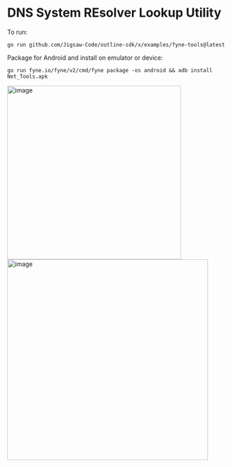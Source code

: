 # DNS System REsolver Lookup Utility

To run:

```console
go run github.com/Jigsaw-Code/outline-sdk/x/examples/fyne-tools@latest
```

Package for Android and install on emulator or device:
```
go run fyne.io/fyne/v2/cmd/fyne package -os android && adb install Net_Tools.apk
```


<img width="400" alt="image" src="https://github.com/Jigsaw-Code/outline-sdk/assets/113565/8cead9da-461e-41c8-8ce3-f263d77c6ee8">

<img width="462" alt="image" src="https://github.com/Jigsaw-Code/outline-sdk/assets/113565/9782eab3-d142-4be7-9431-5384c866384d">